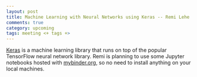 ```yaml
---
layout: post
title: Machine Learning with Neural Networks using Keras -- Remi Lehe
comments: true
category: upcoming
tags: meeting <+ tags +>
---
```


[Keras](http://keras.io) is a machine learning library that runs on top of the popular TensorFlow neural network library. Remi is planning to use some Jupyter notebooks hosted with [mybinder.org](mybinder.org), so no need to install anything on your local machines.
